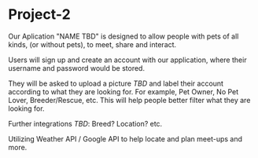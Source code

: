 # Project-2

Our Aplication "NAME TBD" is designed to allow people with pets of all kinds, (or without pets), to meet, share and interact.

Users will sign up and create an account with our application, where their username and password would be stored.

They will be asked to upload a picture *TBD* and label their account according to what they are looking for. For example, Pet Owner, No Pet Lover, Breeder/Rescue, etc. This will help people better filter what they are looking for. 

Further integrations *TBD*: Breed? Location? etc.

Utilizing Weather API / Google API to help locate and plan meet-ups and more.
